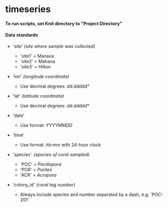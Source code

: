 # timeseries

#### To run scripts, set Knit directory to "Project Directory"  

#### Data standards

- 'site'  *(site where sample was collected)*
	- 'site1' = Manava
	- 'site2' = Mahana
	- 'site3' = Hilton

- 'lon' *(longitude coordinate)*
	- Use decimal degrees: *dd.ddddd°*

- 'lat' *(latitude coordinate)*
	- Use decimal degrees: *dd.ddddd°*

- 'date'
	- Use format: *YYYYMMDD*

- 'time'
	- Use format: *hh:mm* with 24-hour clock

- 'species'. *(species of coral sampled)*
	- 'POC' = *Pocillopora*
	- 'POR' = *Porites*
	- 'ACR' = *Acropora*

- 'colony_id' 	*(coral tag number)*
	- Always include species and number separated by a dash, e.g. 'POC-201'

	

